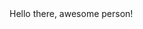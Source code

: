 <html>
  <head>
    <title> BAHARS WEBPAGE </title>
   </head>
     
  <body>
    Hello there, awesome person! 
  </body>

</html>


